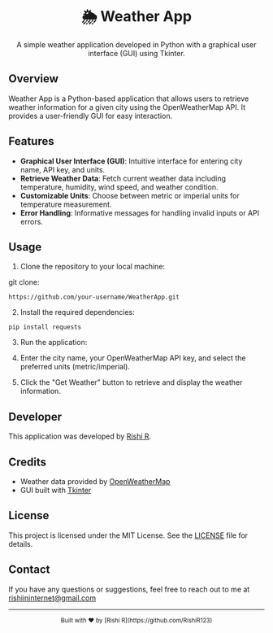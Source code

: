 <div align="center">
  <h1>🌦️ Weather App</h1>
  <p>A simple weather application developed in Python with a graphical user interface (GUI) using Tkinter.</p>
</div>

## Overview

Weather App is a Python-based application that allows users to retrieve weather information for a given city using the OpenWeatherMap API. It provides a user-friendly GUI for easy interaction.

## Features

- **Graphical User Interface (GUI)**: Intuitive interface for entering city name, API key, and units.
- **Retrieve Weather Data**: Fetch current weather data including temperature, humidity, wind speed, and weather condition.
- **Customizable Units**: Choose between metric or imperial units for temperature measurement.
- **Error Handling**: Informative messages for handling invalid inputs or API errors.

## Usage

1. Clone the repository to your local machine:

git clone:

 ```
 https://github.com/your-username/WeatherApp.git
 ``` 

2. Install the required dependencies:
```
pip install requests
``` 
3. Run the application:

4. Enter the city name, your OpenWeatherMap API key, and select the preferred units (metric/imperial).
   
5. Click the "Get Weather" button to retrieve and display the weather information.

## Developer

This application was developed by [Rishi R](https://github.com/RishiR123).

## Credits

- Weather data provided by [OpenWeatherMap](https://openweathermap.org/)
- GUI built with [Tkinter](https://docs.python.org/3/library/tk.html)

## License

This project is licensed under the MIT License. See the [LICENSE](LICENSE) file for details.

## Contact

If you have any questions or suggestions, feel free to reach out to me at rishiininternet@gmail.com

---

<div align="center">
<sub>Built with ❤️ by [Rishi R](https://github.com/RishiR123)</sub>
</div>
